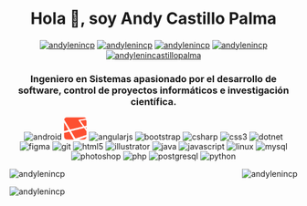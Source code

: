 <h1 align="center">Hola 👋, soy Andy Castillo Palma</h1>
<p align="center">
<a href="https://twitter.com/andylenincp" target="blank"><img align="center" src="https://cdn.jsdelivr.net/npm/simple-icons@3.0.1/icons/twitter.svg" alt="andylenincp" height="30" width="30" /></a>
<a href="https://linkedin.com/in/andylenincp" target="blank"><img align="center" src="https://cdn.jsdelivr.net/npm/simple-icons@3.0.1/icons/linkedin.svg" alt="andylenincp" height="30" width="30" / ></a>
<a href="https://fb.com/andylenincp" target="blank"><img align="center" src="https://cdn.jsdelivr.net/npm/simple-icons@3.0.1/icons/facebook.svg" alt="andylenincp" height="30" width="30" /></a>
<a href="https://instagram.com/andylenincp" target="blank"><img align="center" src="https://cdn.jsdelivr.net/npm/simple-icons@3.0.1/icons/instagram.svg" alt="andylenincp" height="30" width="30" /></a>
<a href="https://www.youtube.com/c/andylenincastillopalma" target="blank"><img align="center" src="https://cdn.jsdelivr.net/npm/simple-icons@3.0.1/icons/youtube.svg" alt="andylenincastillopalma" height="30" width="30" /></a>
</p>
<h3 align="center">Ingeniero en Sistemas apasionado por el desarrollo de software, control de proyectos informáticos e investigación científica.</h3>

<p align="center"><img src="https://devicons.github.io/devicon/devicon.git/icons/android/android-original-wordmark.svg" alt="android" width="40" height="40"/> <img src="https://raw.githubusercontent.com/devicons/devicon/3b40f5c4cc89355edb33e86a93e919dd25c36a81/icons/laravel/laravel-plain.svg" alt="laravel" width="40" height="40"/> <img src="https://devicons.github.io/devicon/devicon.git/icons/angularjs/angularjs-original.svg" alt="angularjs" width="40" height="40"/> <img src="https://devicons.github.io/devicon/devicon.git/icons/bootstrap/bootstrap-plain.svg" alt="bootstrap" width="40" height="40"/> <img src="https://devicons.github.io/devicon/devicon.git/icons/csharp/csharp-original.svg" alt="csharp" width="40" height="40"/> <img src="https://devicons.github.io/devicon/devicon.git/icons/css3/css3-original-wordmark.svg" alt="css3" width="40" height="40"/> <img src="https://devicons.github.io/devicon/devicon.git/icons/dot-net/dot-net-original-wordmark.svg" alt="dotnet" width=" 40" height="40"/> <img src="https://www.vectorlogo.zone/logos/figma/figma-icon.svg" alt="figma" width="40" height="40"/> <img src="https://www.vectorlogo.zone/logos/git-scm/git-scm-icon.svg" alt="git" width="40" height="40"/> <img src="https://devicons.github.io/devicon/devicon.git/icons/html5/html5-original-wordmark.svg" alt="html5" width="40" height="40"/> <img src="https://www.vectorlogo.zone/logos/adobe_illustrator/adobe_illustrator-icon.svg" alt="illustrator" width="40" height="40"/> <img src="https://devicons.github.io/devicon/devicon.git/icons/java/java-original-wordmark.svg" alt="java" width="40" height="40"/> <img src="https://devicons.github.io/devicon/devicon.git/icons/javascript/javascript-original.svg" alt="javascript" width="40" height="40"/> <img src="https://devicons.github.io/devicon/devicon.git/icons/linux/linux-original.svg" alt="linux" width="40" height="40"/> <img src="https://devicons.github.io/devicon/devicon.git/icons/mysql/mysql-original-wordmark.svg" alt="mysql" width="40" height="40"/> <img src="https://devicons.github.io/devicon/devicon.git/icons/photoshop/photoshop-plain.svg" alt="photoshop" width="40" height="40"/> <img src="https://devicons.github.io/devicon/devicon.git/icons/php/php-original.svg" alt="php" width="40" height="40"/> <img src="https://devicons.github.io/devicon/devicon.git/icons/postgresql/postgresql-original-wordmark.svg" alt="postgresql" width="40" height="40"/> <img src="https://devicons.github.io/devicon/devicon.git/icons/python/python-original.svg" alt="python" width="40" height="40"/></p>

<p><img align="left" src="https://github-readme-stats.vercel.app/api/top-langs/?username=andylenincp&layout=compact&hide=html" alt="andylenincp" /></p>

<p>&nbsp;<img align="right" src="https://github-readme-stats.vercel.app/api?username=andylenincp&show_icons=true" alt="andylenincp" /></p>

<p align="left"> <img src="https://komarev.com/ghpvc/?username=andylenincp" alt="andylenincp" /> </p>
